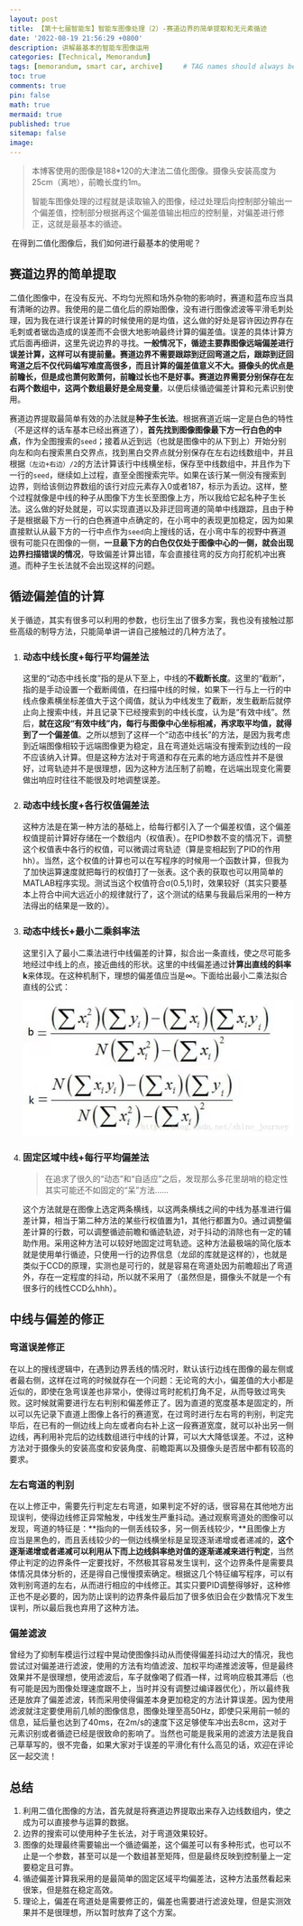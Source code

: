 ```yaml
---
layout: post
title: 【第十七届智能车】智能车图像处理（2）-赛道边界的简单提取和无元素循迹
date: '2022-08-19 21:56:29 +0800'
description: 讲解最基本的智能车图像运用
categories: [Technical, Memorandum]
tags: [memorandum, smart car, archive]     # TAG names should always be lowercase
toc: true
comments: true
pin: false
math: true
mermaid: true
published: true
sitemap: false
image: 
---
```

> 本博客使用的图像是188*120的大津法二值化图像。摄像头安装高度为25cm（离地），前瞻长度约1m。
>
> 智能车图像处理的过程就是读取输入的图像，经过处理后向控制部分输出一个偏差值，控制部分根据再这个偏差值输出相应的控制量，对偏差进行修正，这就是最基本的循迹。

​		在得到二值化图像后，我们如何进行最基本的使用呢？

## 赛道边界的简单提取

​		二值化图像中，在没有反光、不均匀光照和场外杂物的影响时，赛道和蓝布应当具有清晰的边界。我使用的是二值化后的原始图像，没有进行图像滤波等平滑毛刺处理，因为我在进行误差计算的时候使用的是均值，这么做的好处是容许因边界存在毛刺或者锯齿造成的误差而不会很大地影响最终计算的偏差值。误差的具体计算方式后面再细讲，这里先说边界的寻找。**一般情况下，循迹主要靠图像远端偏差进行误差计算，这样可以有提前量。赛道边界不需要跟踪到迂回弯道之后，跟踪到迂回弯道之后不仅代码编写难度高很多，而且计算的偏差值意义不大。摄像头的优点是前瞻长，但是成也萧何败萧何，前瞻过长也不是好事。**赛道边界需要分别保存在左右两个数组中，这两个数组最好是**全局变量**，以便后续循迹偏差计算和元素识别使用。

​		赛道边界提取最简单有效的办法就是**种子生长法**。根据赛道近端一定是白色的特性（不是这样的话车基本已经出赛道了），**首先找到图像图像最下方一行白色的中点**，作为全图搜索的`seed`；接着从近到远（也就是图像中的从下到上）开始分别向左和向右搜索黑白交界点，找到黑白交界点就分别保存在左右边线数组中，并且根据`（左边+右边）/2`的方法计算该行中线横坐标，保存至中线数组中，并且作为下一行的`seed`，继续如上过程，直至全图搜索完毕。如果在该行某一侧没有搜索到边界，则给该侧边界数组的该行对应元素存入0或者187，标示为丢边。这样，整个过程就像是中线的种子从图像下方生长至图像上方，所以我给它起名种子生长法。这么做的好处就是，可以实现直道以及非迂回弯道的简单中线跟踪，且由于种子是根据最下方一行的白色赛道中点确定的，在小弯中的表现更加稳定，因为如果直接默认从最下方的一行中点作为`seed`向上搜线的话，在小弯中车的视野中赛道很有可能只在图像的一侧，**一旦最下方的白色仅仅处于图像中心的一侧，就会出现边界扫描错误的情况**，导致偏差计算出错，车会直接往弯的反方向打舵机冲出赛道。而种子生长法就不会出现这样的问题。

## 循迹偏差值的计算

​		关于循迹，其实有很多可以利用的参数，也衍生出了很多方案，我也没有接触过那些高级的制导方法，只能简单讲一讲自己接触过的几种方法了。

1. ### 动态中线长度+每行平均偏差法

   ​		这里的“动态中线长度”指的是从下至上，中线的**不截断长度**。这里的“截断”，指的是手动设置一个截断阈值，在扫描中线的时候，如果下一行与上一行的中线点像素横坐标差值大于这个阈值，就认为中线发生了截断，发生截断后就停止向上搜索中线，并且记录下已经搜索到的中线长度，认为是“有效中线”。然后，**就在这段“有效中线”内，每行与图像中心坐标相减，再求取平均值，就得到了一个偏差值**。之所以想到了这样一个“动态中线长”的方法，是因为我考虑到近端图像相较于远端图像更为稳定，且在弯道处远端没有搜索到边线的一段不应该纳入计算。但是这种方法对于弯道和存在元素的地方适应性并不是很好，过弯轨迹并不是很理想，因为这种方法压制了前瞻，在远端出现变化需要做出响应时往往不能很及时地调整误差。

2. ### 动态中线长度+各行权值偏差法

   ​		这种方法是在第一种方法的基础上，给每行都引入了一个偏差权值，这个偏差权值提前计算好存储在一个数组内（权值表）。在PID参数不变的情况下，调整这个权值表中各行的权值，可以微调过弯轨迹（算是变相起到了PID的作用hh）。当然，这个权值的计算也可以在写程序的时候用一个函数计算，但我为了加快运算速度就把每行的权值打了一张表。这个表的获取也可以用简单的MATLAB程序实现。测试当这个权值符合σ(0.5,1)时，效果较好（其实只要基本上符合中间大远近小的规律就行了，这个测试的结果与我最后采用的一种方法得出的结果是一致的）。

3. ### 动态中线长+最小二乘斜率法

   ​		这里引入了最小二乘法进行中线偏差的计算，拟合出一条直线，使之尽可能多地经过中线上的点，接近曲线的形状。这里的中线偏差通过**计算出直线的斜率k**来体现。在这种机制下，理想的偏差值应当是∞。下面给出最小二乘法拟合直线的公式：

   ![最小二乘法](https://raw.githubusercontent.com/fgfgfdg8/ImageStage/main/img/202208192114497.jpg)

4. ### 固定区域中线+每行平均偏差法

   > 在追求了很久的“动态”和“自适应”之后，发现那么多花里胡哨的稳定性其实可能还不如固定的“呆”方法……

   ​		这个方法就是在图像上选定两条横线，以这两条横线之间的中线为基准进行偏差计算，相当于第二种方法的某些行权值置为1，其他行都置为0。通过调整偏差计算的行数，可以调整循迹前瞻和循迹轨迹，对于抖动的消除也有一定的辅助作用。采用这种方法可以较好地固定过弯轨迹。这种方法最极端的简化版本就是使用单行循迹，只使用一行的边界信息（龙邱的库就是这样的），也就是类似于CCD的原理，实测也是可行的，就是容易在弯道处因为前瞻超出了弯道外，存在一定程度的抖动，所以就不采用了（虽然但是，摄像头不就是一个有很多行的线性CCD么hhh）。

## 中线与偏差的修正

### 弯道误差修正

​		在以上的搜线逻辑中，在遇到边界丢线的情况时，默认该行边线在图像的最左侧或者最右侧，这样在过弯的时候就存在一个问题：无论弯的大小，偏差值的大小都是近似的，即使在急弯误差也非常小，使得过弯时舵机打角不足，从而导致过弯失败。这时候就需要进行左右判别和偏差修正了。因为直道的宽度基本是固定的，所以可以先记录下直道上图像上各行的赛道宽，在过弯时进行左右弯的判别，判定完毕后，在已有的一侧边线上向左或者向右补上这一段赛道宽度，就可以补出另一侧边线，再利用补完后的边线数组进行中线的计算，可以大大降低误差。不过，这种方法对于摄像头的安装高度和安装角度、前瞻距离以及摄像头是否居中都有较高的要求。

### 左右弯道的判别

​		在以上修正中，需要先行判定左右弯道，如果判定不好的话，很容易在其他地方出现误判，使得边线修正异常触发，中线发生严重抖动。通过观察弯道处的图像可以发现，弯道的特征是：**指向的一侧丢线较多，另一侧丢线较少，**且图像上方应当是黑色的，而且丢线较少的一侧边线横坐标是呈现逐渐递增或者递减的，**这个逐渐递增或者递减可以利用从下而上边线斜率绝对值的逐渐递减来进行判定**，当然停止判定的边界条件一定要找好，不然极其容易发生误判，这个边界条件是需要具体情况具体分析的，还是得自己慢慢摸索确定。根据这几个特征编写程序，可以有效判别弯道的左右，从而进行相应的中线修正。其实只要PID调整得够好，这种修正也不是必要的，因为防止误判的边界条件最后加了很多依旧会在少数情况下发生误判，所以最后我也弃用了这种方法。

### 偏差滤波

​	曾经为了抑制车模运行过程中晃动使图像抖动从而使得偏差抖动过大的情况，我也尝试过对偏差进行滤波，使用的方法有均值滤波、加权平均递推滤波等，但是最终效果并不是很理想，使用滤波后，车子就像喝了假酒一样，过弯响应极其滞后（也有可能是因为图像处理速度跟不上，当时并没有调整过编译器优化），所以最终我还是放弃了偏差滤波，转而采用使得偏差本身更加稳定的方法计算误差。因为使用滤波就注定要使用前几帧的图像信息，图像处理至高50Hz，即使只采用前一帧的信息，延后量也达到了40ms，在2m/s的速度下这足够使车冲出去8cm，这对于元素识别或者循迹已经是很致命的影响了。当然也可能是我采用的滤波方法是我自己草草写的，很不完备，如果大家对于误差的平滑化有什么高见的话，欢迎在评论区一起交流！

## 总结

1. 利用二值化图像的方法，首先就是将赛道边界提取出来存入边线数组内，使之成为可以直接参与运算的数据。
2. 边界的搜索可以使用种子生长法，对于弯道效果较好。
3. 图像的处理最终需要输出一个循迹偏差，这个偏差可以有多种形式，也可以不止是一个参数，甚至可以是一个数组甚至矩阵，但是最终反映到控制量上一定要稳定且可靠。
4. 循迹偏差计算我采用的是最简单的固定区域平均偏差法，这种方法虽然看起来很笨，但是胜在稳定高效。
5. 理论上，偏差在弯道处是需要修正的，偏差也需要进行滤波处理，但是实测效果并不是很理想，所以暂时放弃了这个方案。